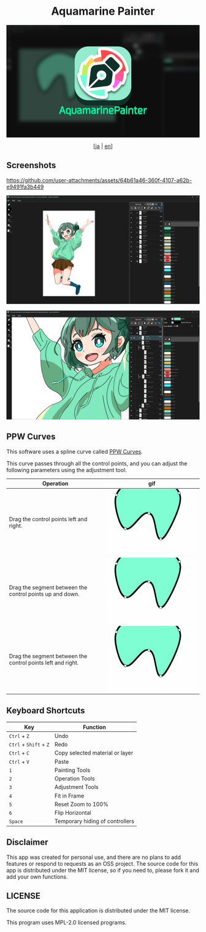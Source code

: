 <h1 align="center">Aquamarine Painter</h1>

<p align="center">
<img src="./top.png" align="center">
</p>

<p align="center">
[<a href="../README.md">ja</a> | <a href="./README-en.md">en</a>]
</p>

## Screenshots

https://github.com/user-attachments/assets/64b61a46-360f-4107-a62b-e9491fa3b449

![screenshot](./screenshot-0.png)

![screenshot](./screenshot-1.png)

## PPW Curves

This software uses a spline curve called [PPW Curves](https://www.jstage.jst.go.jp/article/transinf/E105.D/10/E105.D_2022PCP0006/_pdf).

This curve passes through all the control points, and you can adjust the following parameters using the adjustment tool.

| Operation | gif |
| --- | --- |
| Drag the control points left and right. | ![weight](./weight.gif) |
| Drag the segment between the control points up and down. | ![phi](./phi.gif) |
| Drag the segment between the control points left and right. | ![psi](./psi.gif) |

## Keyboard Shortcuts

| Key | Function |
| --- | --- |
| `Ctrl` + `Z` | Undo |
| `Ctrl` + `Shift` + `Z` | Redo |
| `Ctrl` + `C` | Copy selected material or layer |
| `Ctrl` + `V` | Paste |
| `1` | Painting Tools |
| `2` | Operation Tools |
| `3` | Adjustment Tools |
| `4` | Fit in Frame |
| `5` | Reset Zoom to 100% |
| `6` | Flip Horizontal |
| `Space` | Temporary hiding of controllers |

## Disclaimer

This app was created for personal use, and there are no plans to add features or respond to requests as an OSS project.
The source code for this app is distributed under the MIT license, so if you need to, please fork it and add your own functions.

## LICENSE

The source code for this application is distributed under the MIT license.

This program uses MPL-2.0 licensed programs.
